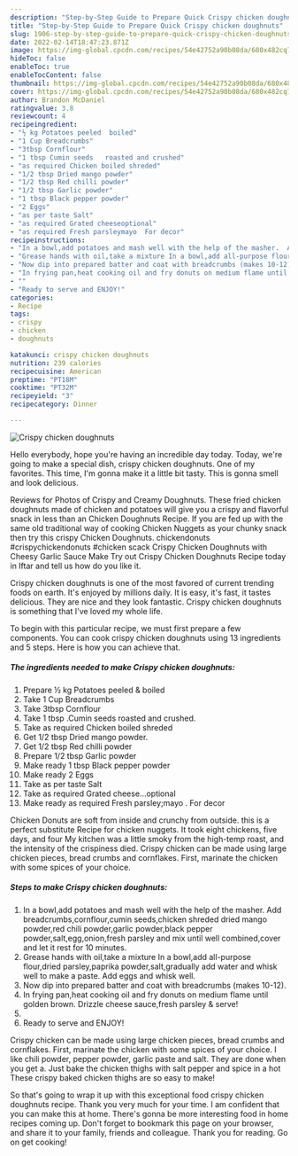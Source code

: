 ```yaml
---
description: "Step-by-Step Guide to Prepare Quick Crispy chicken doughnuts"
title: "Step-by-Step Guide to Prepare Quick Crispy chicken doughnuts"
slug: 1906-step-by-step-guide-to-prepare-quick-crispy-chicken-doughnuts
date: 2022-02-14T18:47:23.871Z
image: https://img-global.cpcdn.com/recipes/54e42752a90b08da/680x482cq70/crispy-chicken-doughnuts-recipe-main-photo.jpg
hideToc: false
enableToc: true
enableTocContent: false
thumbnail: https://img-global.cpcdn.com/recipes/54e42752a90b08da/680x482cq70/crispy-chicken-doughnuts-recipe-main-photo.jpg
cover: https://img-global.cpcdn.com/recipes/54e42752a90b08da/680x482cq70/crispy-chicken-doughnuts-recipe-main-photo.jpg
author: Brandon McDaniel
ratingvalue: 3.8
reviewcount: 4
recipeingredient:
- "½ kg Potatoes peeled  boiled"
- "1 Cup Breadcrumbs"
- "3tbsp Cornflour"
- "1 tbsp Cumin seeds   roasted and crushed"
- "as required Chicken boiled shreded"
- "1/2 tbsp Dried mango powder"
- "1/2 tbsp Red chilli powder"
- "1/2 tbsp Garlic powder"
- "1 tbsp Black pepper powder"
- "2 Eggs"
- "as per taste Salt"
- "as required Grated cheeseoptional"
- "as required Fresh parsleymayo  For decor"
recipeinstructions:
- "In a bowl,add potatoes and mash well with the help of the masher.  Add breadcrumbs,cornflour,cumin seeds,chicken shreded dried mango powder,red chili powder,garlic powder,black pepper powder,salt,egg,onion,fresh parsley and mix until well combined,cover and let it rest for 10 minutes."
- "Grease hands with oil,take a mixture In a bowl,add all-purpose flour,dried parsley,paprika powder,salt,gradually add water and whisk well to make a paste.  Add eggs and whisk well."
- "Now dip into prepared batter and coat with breadcrumbs (makes 10-12)."
- "In frying pan,heat cooking oil and fry donuts on medium flame until golden brown.  Drizzle cheese sauce,fresh parsley & serve!"
- ""
- "Ready to serve and ENJOY!"
categories:
- Recipe
tags:
- crispy
- chicken
- doughnuts

katakunci: crispy chicken doughnuts 
nutrition: 239 calories
recipecuisine: American
preptime: "PT18M"
cooktime: "PT32M"
recipeyield: "3"
recipecategory: Dinner

---
```



![Crispy chicken doughnuts](https://img-global.cpcdn.com/recipes/54e42752a90b08da/680x482cq70/crispy-chicken-doughnuts-recipe-main-photo.jpg)

Hello everybody, hope you're having an incredible day today. Today, we're going to make a special dish, crispy chicken doughnuts. One of my favorites. This time, I'm gonna make it a little bit tasty. This is gonna smell and look delicious.

Reviews for Photos of Crispy and Creamy Doughnuts. These fried chicken doughnuts made of chicken and potatoes will give you a crispy and flavorful snack in less than an Chicken Doughnuts Recipe. If you are fed up with the same old traditional way of cooking Chicken Nuggets as your chunky snack then try this crispy Chicken Doughnuts. chickendonuts #crispychickendonuts #chicken scack Crispy Chicken Doughnuts with Cheesy Garlic Sauce Make Try out Crispy Chicken Doughnuts Recipe today in Iftar and tell us how do you like it.

Crispy chicken doughnuts is one of the most favored of current trending foods on earth. It's enjoyed by millions daily. It is easy, it's fast, it tastes delicious. They are nice and they look fantastic. Crispy chicken doughnuts is something that I've loved my whole life.


To begin with this particular recipe, we must first prepare a few components. You can cook crispy chicken doughnuts using 13 ingredients and 5 steps. Here is how you can achieve that.

<!--inarticleads1-->

##### The ingredients needed to make Crispy chicken doughnuts:

1. Prepare ½ kg Potatoes peeled & boiled
1. Take 1 Cup Breadcrumbs
1. Take 3tbsp Cornflour
1. Take 1 tbsp .Cumin seeds   roasted and crushed.
1. Take as required Chicken boiled shreded
1. Get 1/2 tbsp Dried mango powder.
1. Get 1/2 tbsp Red chilli powder
1. Prepare 1/2 tbsp Garlic powder
1. Make ready 1 tbsp Black pepper powder
1. Make ready 2 Eggs
1. Take as per taste Salt
1. Take as required Grated cheese...optional
1. Make ready as required Fresh parsley;mayo . For decor


Chicken Donuts are soft from inside and crunchy from outside. this is a perfect substitute Recipe for chicken nuggets. It took eight chickens, five days, and four My kitchen was a little smoky from the high-temp roast, and the intensity of the crispiness died. Crispy chicken can be made using large chicken pieces, bread crumbs and cornflakes. First, marinate the chicken with some spices of your choice. 

<!--inarticleads2-->

##### Steps to make Crispy chicken doughnuts:

1. In a bowl,add potatoes and mash well with the help of the masher.  Add breadcrumbs,cornflour,cumin seeds,chicken shreded dried mango powder,red chili powder,garlic powder,black pepper powder,salt,egg,onion,fresh parsley and mix until well combined,cover and let it rest for 10 minutes.
1. Grease hands with oil,take a mixture In a bowl,add all-purpose flour,dried parsley,paprika powder,salt,gradually add water and whisk well to make a paste.  Add eggs and whisk well.
1. Now dip into prepared batter and coat with breadcrumbs (makes 10-12).
1. In frying pan,heat cooking oil and fry donuts on medium flame until golden brown.  Drizzle cheese sauce,fresh parsley & serve!
1. 
1. Ready to serve and ENJOY!

Crispy chicken can be made using large chicken pieces, bread crumbs and cornflakes. First, marinate the chicken with some spices of your choice. I like chili powder, pepper powder, garlic paste and salt. They are done when you get a. Just bake the chicken thighs with salt pepper and spice in a hot These crispy baked chicken thighs are so easy to make! 

So that's going to wrap it up with this exceptional food crispy chicken doughnuts recipe. Thank you very much for your time. I am confident that you can make this at home. There's gonna be more interesting food in home recipes coming up. Don't forget to bookmark this page on your browser, and share it to your family, friends and colleague. Thank you for reading. Go on get cooking!
